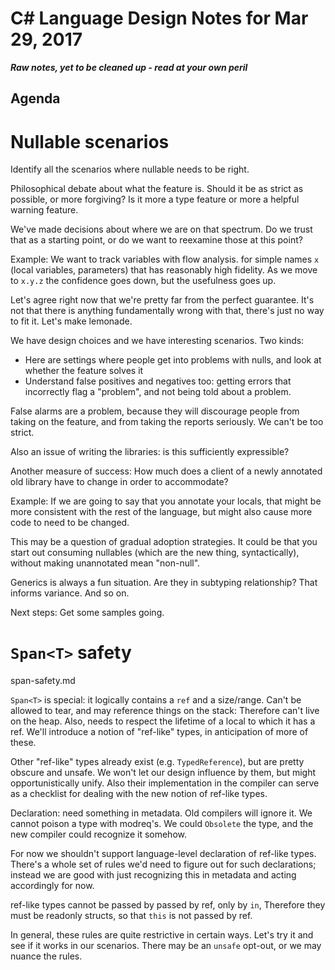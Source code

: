 # C# Language Design Notes for Mar 29, 2017

***Raw notes, yet to be cleaned up - read at your own peril***



## Agenda


# Nullable scenarios

Identify all the scenarios where nullable needs to be right.

Philosophical debate about what the feature is. Should it be as strict as possible, or more forgiving? Is it more a type feature or more a helpful warning feature. 

We've made decisions about where we are on that spectrum. Do we trust that as a starting point, or do we want to reexamine those at this point?

Example: We want to track variables with flow analysis. for simple names `x` (local variables, parameters) that has reasonably high fidelity. As we move to `x.y.z` the confidence goes down, but the usefulness goes up.

Let's agree right now that we're pretty far from the perfect guarantee. It's not that there is anything fundamentally wrong with that, there's just no way to fit it. Let's make lemonade.

We have design choices and we have interesting scenarios. Two kinds: 
- Here are settings where people get into problems with nulls, and look at whether the feature solves it
- Understand false positives and negatives too: getting errors that incorrectly flag a "problem", and not being told about a problem.

False alarms are a problem, because they will discourage people from taking on the feature, and from taking the reports seriously. We can't be too strict.

Also an issue of writing the libraries: is this sufficiently expressible? 

Another measure of success: How much does a client of a newly annotated old library have to change in order to accommodate?

Example: If we are going to say that you annotate your locals, that might be more consistent with the rest of the language, but might also cause more code to need to be changed.

This may be a question of gradual adoption strategies. It could be that you start out consuming nullables (which are the new thing, syntactically), without making unannotated mean "non-null".

Generics is always a fun situation. Are they in subtyping relationship? That informs variance. And so on.

Next steps: Get some samples going.


# `Span<T>` safety

span-safety.md

`Span<T>` is special: it logically contains a `ref` and a size/range. Can't be allowed to tear, and may reference things on the stack: Therefore can't live on the heap. Also, needs to respect the lifetime of a local to which it has a ref. We'll introduce a notion of "ref-like" types, in anticipation of more of these.

Other "ref-like" types already exist (e.g. `TypedReference`), but are pretty obscure and unsafe. We won't let our design influence by them, but might opportunistically unify. Also their implementation in the compiler can serve as a checklist for dealing with the new notion of ref-like types.

Declaration: need something in metadata. Old compilers will ignore it. We cannot poison a type with modreq's. We could `Obsolete` the type, and the new compiler could recognize it somehow. 

For now we shouldn't support language-level declaration of ref-like types. There's a whole set of rules we'd need to figure out for such declarations; instead we are good with just recognizing this in metadata and acting accordingly for now.

ref-like types cannot be passed by passed by ref, only by `in`, Therefore they must be readonly structs, so that `this` is not passed by ref.

In general, these rules are quite restrictive in certain ways. Let's try it and see if it works in our scenarios. There may be an `unsafe` opt-out, or we may nuance the rules.

